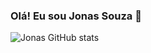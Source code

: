 ### Olá! Eu sou Jonas Souza 👋

![Jonas GitHub stats](https://github-readme-stats.vercel.app/api?username=JonasSouza&show_icons=true&theme=radical)

